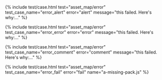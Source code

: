 ---
---
{%
  include test/case.html
    test="asset_map/error"
    test_case_name="error_alert"
    error="alert"
    message="this failed. Here's why:..."
%}

{%
  include test/case.html
    test="asset_map/error"
    test_case_name="error_error"
    error="error"
    message="this failed. Here's why:..."
%}

{%
  include test/case.html
    test="asset_map/error"
    test_case_name="error_comment"
    error="comment"
    message="this failed. Here's why:..."
%}

{%
  include test/case.html
    test="asset_map/error"
    test_case_name="error_fail"
    error="fail"
    name="a-missing-pack.js"
%}
<!-- ^ fail uses   -->

